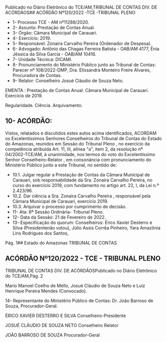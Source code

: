 Publicado  no  Diário  Eletrônico do TCE/AM,TRIBUNAL DE CONTAS DIV. DE ACÓRDÃOS## ACÓRDÃO Nº120/2022 -TCE -TRIBUNAL PLENO

- 1- Processo TCE - AM nº11288/2020.
- 2- Assunto: Prestação de Contas Anual.
- 3- Órgão: Câmara Municipal de Carauari.
- 4- Exercício: 2019.
- 5- Responsável: Zonaira Carvalho Pereira (Ordenador de Despesa).
- 6- Advogado: Antônio  das  Chagas  Ferreira  Batista  -  OAB/AM  4177,  Ênia  Jéssica  da Silva Garcia - OAB/AM 10416.
- 7- Unidade Técnica: DICAMI.
- 8- Pronunciamento  do  Ministério  Público  junto  ao  Tribunal  de  Contas: Parecer  nº 108/2022-DMP, Dra. Elissandra Monteiro Freire Alvares, Procuradora de Contas.
- 9- Relator: Conselheiro Josué Cláudio de Souza Neto.

EMENTA : Prestação  de  Contas  Anual. Câmara Municipal de Carauari. Exercício de 2019.

Regularidade. Ciência. Arquivamento.

## 10-  ACÓRDÃO:

Vistos, relatados e discutidos estes autos acima identificados, ACORDAM os Excelentíssimos Senhores Conselheiros do Tribunal de Contas do Estado do Amazonas, reunidos em Sessão do Tribunal Pleno , no exercício da competência atribuída Art. 11, III, alínea "a", item 2, da resolução nº 04/2002-TCE/AM, à unanimidade, nos termos do voto do  Excelentíssimo  Senhor  Conselheiro-Relator ,  em  consonância com  pronunciamento do Ministério Público junto a este Tribunal, no sentido de:

- 10.1.  Julgar regular a Prestação de Contas da Câmara Municipal de Carauari, sob  responsabilidade  da Sra. Zonaira  Carvalho  Pereira, no  curso  do exercício 2019, com fundamento no artigo art. 22, I, da Lei n.º 2.423/96.
- 10.2.  Dar ciência a Sra. Zonaira Carvalho Pereira , responsável pela Câmara Municipal de Carauari, exercício 2019.
- 10.3.  Arquivar o processo por cumprimento de decisão.
- 11-  Ata: 6ª Sessão Ordinária- Tribunal Pleno.
- 12-  Data da Sessão: 21 de Fevereiro de 2022.
- 13-  Especificação do quorum: Conselheiros: Érico Xavier Desterro e Silva (Presidentenão votou),  Júlio  Assis  Corrêa  Pinheiro,  Yara  Amazônia  Lins  Rodrigues  dos  Santos,

Pág. 1## Estado do Amazonas TRIBUNAL DE CONTAS

## ACÓRDÃO Nº120/2022 - TCE - TRIBUNAL PLENO

TRIBUNAL DE CONTAS DIV. DE ACÓRDÃOSPublicado  no  Diário  Eletrônico do TCE/AM,Pág. 2

Mario Manoel Coelho de Mello, Josué Cláudio de Souza Neto e Luiz Henrique Pereira Mendes (Convocado).

14-  Representante  do  Ministério  Público  de  Contas: Dr.  João  Barroso  de  Souza, Procurador-Geral.

ÉRICO XAVIER DESTERRO E SILVA Conselheiro-Presidente

JOSUÉ CLÁUDIO DE SOUZA NETO Conselheiro Relator

JOÃO BARROSO DE SOUZA Procurador-Geral